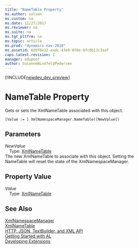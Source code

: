 ```yaml
---
title: "NameTable Property"
ms.author: solsen
ms.custom: na
ms.date: 12/27/2017
ms.reviewer: na
ms.suite: na
ms.tgt_pltfrm: na
ms.topic: article
ms.prod: "dynamics-nav-2018"
ms.assetid: 620f0e32-eadc-43e9-8f6e-8fc0b12c3aaf
caps.latest.revision: 1
manager: edupont
author: SusanneWindfeldPedersen
---
```


[!INCLUDE[newdev_dev_preview](../includes/newdev_dev_preview.md)]

# NameTable Property
Gets or sets the XmlNameTable associated with this object.  
```  
[Value := ] XmlNamespaceManager.NameTable([NewValue])  
```  
## Parameters
*NewValue*    
&emsp;Type: [XmlNameTable](xmlnametable-class.md)  
The new XmlNameTable to associate with this object. Setting the NameTable will reset the state of the XmlNamespaceManager.  
  
## Property Value
*Value*  
&emsp;Type: [XmlNameTable](xmlnametable-class.md)  
  
## See Also
[XmlNamespaceManager](xmlnamespacemanager-class.md)  
[XmlNameTable](xmlnametable-class.md)  
[HTTP, JSON, TextBuilder, and XML API](../devenv-restapi-overview.md)  
[Getting Started with AL](../devenv-get-started.md)  
[Developing Extensions](../devenv-dev-overview.md)  
